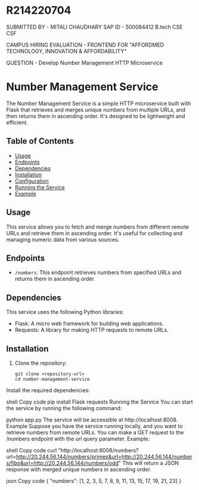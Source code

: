 # R214220704
SUBMITTED BY - MITALI CHAUDHARY
SAP ID - 500084412
B.tech CSE CSF


CAMPUS HIRING EVALUATION - FRONTEND FOR "AFFORDMED TECHNOLOGY, INNOVATION & AFFORDABILITY"

QUESTION - Develop Number Management HTTP Microservice 
# Number Management Service

The Number Management Service is a simple HTTP microservice built with Flask that retrieves and merges unique numbers from multiple URLs, and then returns them in ascending order. It's designed to be lightweight and efficient.

## Table of Contents

- [Usage](#usage)
- [Endpoints](#endpoints)
- [Dependencies](#dependencies)
- [Installation](#installation)
- [Configuration](#configuration)
- [Running the Service](#running-the-service)
- [Example](#example)

## Usage

This service allows you to fetch and merge numbers from different remote URLs and retrieve them in ascending order. It's useful for collecting and managing numeric data from various sources.

## Endpoints

- `/numbers`: This endpoint retrieves numbers from specified URLs and returns them in ascending order.

## Dependencies

This service uses the following Python libraries:

- Flask: A micro web framework for building web applications.
- Requests: A library for making HTTP requests to remote URLs.

## Installation

1. Clone the repository:

   ```shell
   git clone <repository-url>
   cd number-management-service
Install the required dependencies:

shell
Copy code
pip install Flask requests
Running the Service
You can start the service by running the following command:

python app.py
The service will be accessible at http://localhost:8008.
Example
Suppose you have the service running locally, and you want to retrieve numbers from remote URLs. You can make a GET request to the /numbers endpoint with the url query parameter.
Example:

shell
Copy code
curl "http://localhost:8008/numbers?url=http://20.244.56.144/numbers/primes&url=http://20.244.56.144/numbers/fibo&url=http://20.244.56.144/numbers/odd"
This will return a JSON response with merged unique numbers in ascending order.

json
Copy code
{
  "numbers": [1, 2, 3, 5, 7, 8, 9, 11, 13, 15, 17, 19, 21, 23]
}
